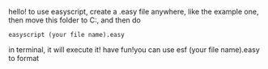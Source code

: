 hello! to use easyscript, create a .easy file anywhere, like the example one, then move this folder to C:, and then do

```batch
easyscript (your file name).easy
```

in terminal, it will execute it! have fun!you can use esf (your file name).easy to format
